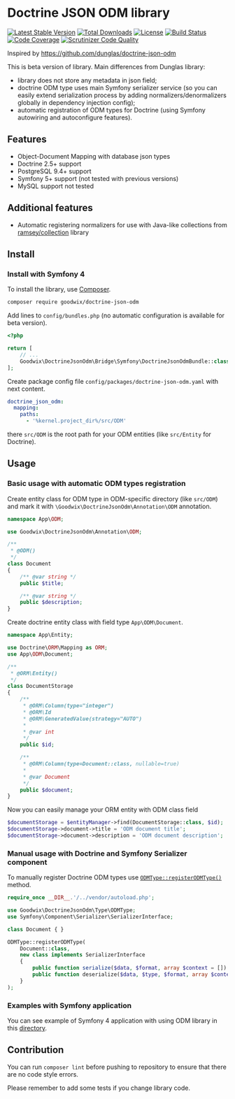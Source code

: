 # Doctrine JSON ODM library

[![Latest Stable Version](https://poser.pugx.org/goodwix/doctrine-json-odm/v/stable)](https://packagist.org/packages/goodwix/doctrine-json-odm)
[![Total Downloads](https://poser.pugx.org/goodwix/doctrine-json-odm/downloads)](https://packagist.org/packages/goodwix/doctrine-json-odm)
[![License](https://poser.pugx.org/goodwix/doctrine-json-odm/license)](https://packagist.org/packages/goodwix/doctrine-json-odm)
[![Build Status](https://scrutinizer-ci.com/g/goodwix/doctrine-json-odm/badges/build.png?b=master)](https://scrutinizer-ci.com/g/goodwix/doctrine-json-odm/build-status/master)
[![Code Coverage](https://scrutinizer-ci.com/g/goodwix/doctrine-json-odm/badges/coverage.png?b=master)](https://scrutinizer-ci.com/g/goodwix/doctrine-json-odm/?branch=master)
[![Scrutinizer Code Quality](https://scrutinizer-ci.com/g/goodwix/doctrine-json-odm/badges/quality-score.png?b=master)](https://scrutinizer-ci.com/g/goodwix/doctrine-json-odm/?branch=master)

Inspired by <https://github.com/dunglas/doctrine-json-odm>

This is beta version of library. Main differences from Dunglas library:

* library does not store any metadata in json field;
* doctrine ODM type uses main Symfony serializer service (so you can easily extend serialization process by adding normalizers/denormalizers globally in dependency injection config);
* automatic registration of ODM types for Doctrine (using Symfony autowiring and autoconfigure features).

## Features

* Object-Document Mapping with database json types
* Doctrine 2.5+ support
* PostgreSQL 9.4+ support
* Symfony 5+ support (not tested with previous versions)
* MySQL support not tested

## Additional features

* Automatic registering normalizers for use with Java-like collections from [ramsey/collection](https://github.com/ramsey/collection) library

## Install

### Install with Symfony 4

To install the library, use [Composer](https://getcomposer.org/).

```bash
composer require goodwix/doctrine-json-odm
```

Add lines to `config/bundles.php` (no automatic configuration is available for beta version).

```php
<?php

return [
    // ...
    Goodwix\DoctrineJsonOdm\Bridge\Symfony\DoctrineJsonOdmBundle::class => ['all' => true],
];

```

Create package config file `config/packages/doctrine-json-odm.yaml` with next content.

```yaml
doctrine_json_odm:
  mapping:
    paths:
      - '%kernel.project_dir%/src/ODM'
```

there `src/ODM` is the root path for your ODM entities (like `src/Entity` for Doctrine).

## Usage

### Basic usage with automatic ODM types registration

Create entity class for ODM type in ODM-specific directory (like `src/ODM`) and mark it with `\Goodwix\DoctrineJsonOdm\Annotation\ODM` annotation.

```php
namespace App\ODM;

use Goodwix\DoctrineJsonOdm\Annotation\ODM;

/**
 * @ODM()
 */
class Document
{
    /** @var string */
    public $title;

    /** @var string */
    public $description;
}
```

Create doctrine entity class with field type `App\ODM\Document`.

```php
namespace App\Entity;

use Doctrine\ORM\Mapping as ORM;
use App\ODM\Document;

/**
 * @ORM\Entity()
 */
class DocumentStorage
{
    /**
     * @ORM\Column(type="integer")
     * @ORM\Id
     * @ORM\GeneratedValue(strategy="AUTO")
     *
     * @var int
     */
    public $id;

    /**
     * @ORM\Column(type=Document::class, nullable=true)
     *
     * @var Document
     */
    public $document;
}
```

Now you can easily manage your ORM entity with ODM class field

```php
$documentStorage = $entityManager->find(DocumentStorage::class, $id);
$documentStorage->document->title = 'ODM document title';
$documentStorage->document->description = 'ODM document description';
```

### Manual usage with Doctrine and Symfony Serializer component

To manually register Doctrine ODM types use [`ODMType::registerODMType()`](https://github.com/goodwix/doctrine-json-odm/blob/36860ddaddc10e9ea33b2986b17009db979a0026/src/Type/ODMType.php#L100) method.

```php
require_once __DIR__.'/../vendor/autoload.php';

use Goodwix\DoctrineJsonOdm\Type\ODMType;
use Symfony\Component\Serializer\SerializerInterface;

class Document { }

ODMType::registerODMType(
    Document::class,
    new class implements SerializerInterface
    {
        public function serialize($data, $format, array $context = [])  { /* Implement serialize() method. */ }
        public function deserialize($data, $type, $format, array $context = [])  { /* Implement deserialize() method. */ }
    }
);
```

### Examples with Symfony application

You can see example of Symfony 4 application with using ODM library in this [directory](https://github.com/goodwix/doctrine-json-odm/tree/master/tests/Resources/Symfony).

## Contribution

You can run `composer lint` before pushing to repository to ensure that there are no code style errors.

Please remember to add some tests if you change library code.
